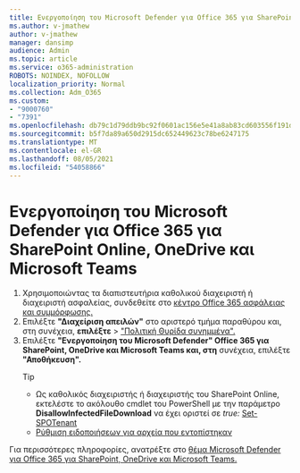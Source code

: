 ```yaml
---
title: Ενεργοποίηση του Microsoft Defender για Office 365 για SharePoint Online, OneDrive και Microsoft Teams
ms.author: v-jmathew
author: v-jmathew
manager: dansimp
audience: Admin
ms.topic: article
ms.service: o365-administration
ROBOTS: NOINDEX, NOFOLLOW
localization_priority: Normal
ms.collection: Adm_O365
ms.custom:
- "9000760"
- "7391"
ms.openlocfilehash: db79c1d79ddb9bc92f0601ac156e5e41a8ab83cd603556f191d5491cdd5ae2a3
ms.sourcegitcommit: b5f7da89a650d2915dc652449623c78be6247175
ms.translationtype: MT
ms.contentlocale: el-GR
ms.lasthandoff: 08/05/2021
ms.locfileid: "54058866"
---
```

# <a name="enable-microsoft-defender-for-office-365-for-sharepoint-online-onedrive-and-microsoft-teams"></a>Ενεργοποίηση του Microsoft Defender για Office 365 για SharePoint Online, OneDrive και Microsoft Teams

1. Χρησιμοποιώντας τα διαπιστευτήρια καθολικού διαχειριστή ή διαχειριστή ασφαλείας, συνδεθείτε στο [κέντρο Office 365 ασφάλειας και συμμόρφωσης.](https://protection.office.com/)
2. Επιλέξτε **"Διαχείριση απειλών"** στο αριστερό τμήμα παραθύρου και, στη συνέχεια, **επιλέξτε**  >  ["Πολιτική Θυρίδα συνημμένα".](https://protection.office.com/safeattachment)
3. Επιλέξτε **"Ενεργοποίηση του Microsoft Defender" Office 365 για SharePoint, OneDrive και Microsoft Teams και, στη** συνέχεια, επιλέξτε **"Αποθήκευση".**
    > [!TIP]
    >
    > - Ως καθολικός διαχειριστής ή διαχειριστής του SharePoint Online, εκτελέστε το ακόλουθο cmdlet του PowerShell με την παράμετρο **DisallowInfectedFileDownload** να έχει οριστεί σε *true:* [Set-SPOTenant](https://go.microsoft.com/fwlink/?linkid=2092301)
    > - [Ρύθμιση ειδοποιήσεων για αρχεία που εντοπίστηκαν](https://go.microsoft.com/fwlink/?linkid=2092110)

Για περισσότερες πληροφορίες, ανατρέξτε στο [θέμα Microsoft Defender για Office 365 για SharePoint, OneDrive και Microsoft Teams.](https://go.microsoft.com/fwlink/?linkid=2092041)
